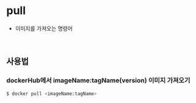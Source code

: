# pull
- 이미지를 가져오는 명령어

<br>

## 사용법
### dockerHub에서 imageName:tagName(version) 이미지 가져오기
```bash
$ docker pull <imageName:tagName>
```
